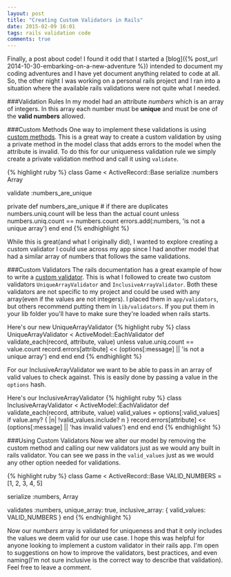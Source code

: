 ```yaml
---
layout: post
title: "Creating Custom Validators in Rails"
date: 2015-02-09 16:01
tags: rails validation code
comments: true
---
```

Finally, a post about code! I found it odd that I started a 
[blog]({% post_url 2014-10-30-embarking-on-a-new-adventure %}) intended to document my coding
adventures and I have yet document anything related to code at all. So, the other night I was
working on a personal rails project and I ran into a situation where the available rails
validations were not quite what I needed.

###Validation Rules
In my model had an attribute *numbers* which is an array of integers. In this array each number
must be **unique** and must be one of the **valid numbers** allowed.

###Custom Methods
One way to implement these validations is using 
[custom methods](http://guides.rubyonrails.org/active_record_validations.html#custom-methods).
This is a great way to create a custom validation by using a private method in the model class
that adds errors to the model when the attribute is invalid. To do this for our uniqueness
validation rule we simply create a private validation method and call it using `validate`. 

{% highlight ruby %}
class Game < ActiveRecord::Base
  serialize :numbers Array

  validate :numbers_are_unique

  private
  def numbers_are_unique
    # if there are duplicates numbers.uniq.count will be less than the actual count
    unless numbers.uniq.count == numbers.count
      errors.add(:numbers, 'is not a unique array')
    end
end
{% endhighlight %}

While this is great(and what I originally did), I wanted to explore creating a custom validator
I could use across my app since I had another model that had a similar array of numbers that
follows the same validations.

###Custom Validators
The rails documentation has a great example of how to write a
[custom validator](http://guides.rubyonrails.org/active_record_validations.html#custom-validators).
This is what I followed to create two custom validators `UniqueArrayValidator` and
`InclusiveArrayValidator`. Both these validators are not specific to my project and could be used
with any array(even if the values are not integers). I placed them in `app/validators`, but others
recommend putting them in `lib/validators`. If you put them in your lib folder you'll have to make
sure they're loaded when rails starts.

Here's our new UniqueArrayValidator
{% highlight ruby %}
class UniqueArrayValidator < ActiveModel::EachValidator
  def validate_each(record, attribute, value)
    unless value.uniq.count == value.count
      record.errors[attribute] << (options[:message] || 'is not a unique array')
    end
  end
end
{% endhighlight %}

For our InclusiveArrayValidator we want to be able to pass in an array of valid values to check
against. This is easily done by passing a value in the `options` hash.

Here's our InclusiveArrayValidator
{% highlight ruby %}
class InclusiveArrayValidator < ActiveModel::EachValidator
  def validate_each(record, attribute, value)
    valid_values = options[:valid_values]
    if value.any? { |n| !valid_values.include? n }
      record.errors[attribute] << (options[:message] || 'has invalid values')
    end
  end
end
{% endhighlight %}

###Using Custom Validators
Now we alter our model by removing the custom method and calling our new validators just as we 
would any built in rails validator. You can see we pass in the `valid_values` just as we would
any other option needed for validations.

{% highlight ruby %}
class Game < ActiveRecord::Base
  VALID_NUMBERS = [1, 2, 3, 4, 5]

  serialize :numbers, Array

  validates :numbers, unique_array: true,
    inclusive_array: { valid_values: VALID_NUMBERS }
end
{% endhighlight %}

Now our *numbers* array is validated for uniqueness and that it only includes the values we deem
valid for our use case. I hope this was helpful for anyone looking to implement a custom validator
in their rails app. I'm open to suggestions on how to improve the validators, best practices, and
even naming(I'm not sure inclusive is the correct way to describe that validation). Feel free to
leave a comment.
